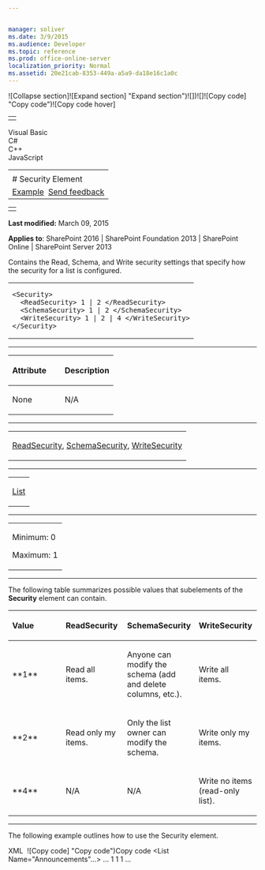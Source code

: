 ```yaml
---


manager: soliver
ms.date: 3/9/2015
ms.audience: Developer
ms.topic: reference
ms.prod: office-online-server
localization_priority: Normal
ms.assetid: 20e21cab-8353-449a-a5a9-da18e16c1a0c
---
```


![Collapse
section]![Expand
section] "Expand section")![]()![])![]![]()![Copy
code] "Copy code")![Copy code
hover]
<table>
<tbody>
<tr class="odd">
<td align="left"></td>
</tr>
</tbody>
</table>

Visual Basic  
C\#  
C++  
JavaScript  

<table>
<tbody>
<tr class="odd">
<td align="left"><span id="runningHeaderText"></span></td>
</tr>
<tr class="even">
<td align="left"># Security Element</td>
</tr>
<tr class="odd">
<td align="left"><a href="#exampleToggle">Example</a>  <span id="headfeedbackarea" class="feedbackhead"><a href="javascript:SubmitFeedback(&#39;docthis@Microsoft.com&#39;,&#39;&#39;,&#39;&#39;,&#39;&#39;,&#39;1.0.18082.1225&#39;,&#39;%0\dThank%20you%20for%20your%20feedback.%20The%20developer%20writing%20teams%20use%20your%20feedback%20to%20improve%20documentation.%20While%20we%20are%20reviewing%20your%20feedback,%20we%20may%20send%20you%20e-mail%20to%20ask%20for%20clarification%20or%20feedback%20on%20a%20solution.%20We%20do%20not%20use%20your%20e-mail%20address%20for%20any%20other%20purpose%20and%20we%20delete%20it%20after%20we%20finish%20our%20review.%0\AFor%20further%20information%20about%20the%20privacy%20policies%20of%20Microsoft,%20please%20see%20http://privacy.microsoft.com/en-us/default.aspx.%0\A%0\d&#39;,&#39;Customer%20feedback&#39;);">Send feedback</a></span></td>
</tr>
</tbody>
</table>

<table>
<colgroup>
<col width="100%" />
</colgroup>
<tbody>
<tr class="odd">
<td align="left"></td>
</tr>
</tbody>
</table>

**Last modified:** March 09, 2015

**Applies to**: SharePoint 2016 | SharePoint Foundation 2013 |
SharePoint Online | SharePoint Server 2013

Contains the Read, Schema, and Write security settings that specify how
the security for a list is configured.

<span codelanguage="other"></span>
<table>
<colgroup>
<col width="100%" />
</colgroup>
<tbody>
<tr class="odd">
<td align="left"><pre><code>&lt;Security&gt;
  &lt;ReadSecurity&gt; 1 | 2 &lt;/ReadSecurity&gt;
  &lt;SchemaSecurity&gt; 1 | 2 &lt;/SchemaSecurity&gt;
  &lt;WriteSecurity&gt; 1 | 2 | 4 &lt;/WriteSecurity&gt;
&lt;/Security&gt;</code></pre></td>
</tr>
</tbody>
</table>


-----------------------------------------------------------------------------------------------------------------------------------------------------------------------------------------------

<table>
<colgroup>
<col width="50%" />
<col width="50%" />
</colgroup>
<thead>
<tr class="header">
<th align="left"><p>Attribute</p></th>
<th align="left"><p>Description</p></th>
</tr>
</thead>
<tbody>
<tr class="odd">
<td align="left"><p>None</p></td>
<td align="left"><p>N/A</p></td>
</tr>
</tbody>
</table>


---------------------------------------------------------------------------------------------------------------------------------------------------------------------------------------------------

<table>
<colgroup>
<col width="100%" />
</colgroup>
<tbody>
<tr class="odd">
<td align="left"><p><a href="readsecurity-element.md">ReadSecurity</a>, <a href="schemasecurity-element.md">SchemaSecurity</a>, <a href="writesecurity-element.md">WriteSecurity</a></p></td>
</tr>
</tbody>
</table>


----------------------------------------------------------------------------------------------------------------------------------------------------------------------------------------------------

<table>
<colgroup>
<col width="100%" />
</colgroup>
<tbody>
<tr class="odd">
<td align="left"><p><a href="list-element-list.md">List</a></p></td>
</tr>
</tbody>
</table>


------------------------------------------------------------------------------------------------------------------------------------------------------------------------------------------------

<table>
<colgroup>
<col width="100%" />
</colgroup>
<tbody>
<tr class="odd">
<td align="left"><p>Minimum: 0</p>
<p>Maximum: 1</p></td>
</tr>
</tbody>
</table>


----------------------------------------------------------------------------------------------------------------------------------------------------------------------------------------------------------------------------

The following table summarizes possible values that subelements of the
**Security** element can contain.

<table>
<colgroup>
<col width="25%" />
<col width="25%" />
<col width="25%" />
<col width="25%" />
</colgroup>
<thead>
<tr class="header">
<th align="left"><p>Value</p></th>
<th align="left"><p>ReadSecurity</p></th>
<th align="left"><p>SchemaSecurity</p></th>
<th align="left"><p>WriteSecurity</p></th>
</tr>
</thead>
<tbody>
<tr class="odd">
<td align="left"><p>**1**</p></td>
<td align="left"><p>Read all items.</p></td>
<td align="left"><p>Anyone can modify the schema (add and delete columns, etc.).</p></td>
<td align="left"><p>Write all items.</p></td>
</tr>
<tr class="even">
<td align="left"><p>**2**</p></td>
<td align="left"><p>Read only my items.</p></td>
<td align="left"><p>Only the list owner can modify the schema.</p></td>
<td align="left"><p>Write only my items.</p></td>
</tr>
<tr class="odd">
<td align="left"><p>**4**</p></td>
<td align="left"><p>N/A</p></td>
<td align="left"><p>N/A</p></td>
<td align="left"><p>Write no items (read-only list).</p></td>
</tr>
</tbody>
</table>


------------------------------------------------------------------------------------------------------------------------------------------------------------------------------------------

The following example outlines how to use the <span
class="keyword">Security</span> element.

<span codelanguage="xmlLang"></span>
XML 
<span class="copyCode" onclick="CopyCode(this)"
onkeypress="CopyCode_CheckKey(this, event)"
onmouseover="ChangeCopyCodeIcon(this)"
onmouseout="ChangeCopyCodeIcon(this)" tabindex="0">![Copy
code] "Copy code")Copy code</span>
    <List Name="Announcements"...>
        ...
      <Security>
        <ReadSecurity>1</ReadSecurity>
        <WriteSecurity>1</WriteSecurity>
        <SchemaSecurity>1</SchemaSecurity>
      </Security>
        ...
    </List>








